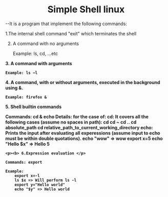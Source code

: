 <h1 align="center">Simple Shell linux</h1>
--It is a program that implement the following commands:

1.The internal shell command "exit" which terminates the shell

2. A command with no arguments

    Example: ls, cd, …etc

 <p> <b> 3. A command with arguments

    Example: ls –l

   <p> <b> 4. A command, with or without arguments, executed in the background using &. </p>

    Example: firefox &

   <p> <b> 5. Shell builtin commands</p>

Commands: cd & echo
   Details: for the case of:
        cd: It covers all the following cases (assume no spaces in path):
            cd
            cd ~
            cd ..
            cd absolute_path
            cd relative_path_to_current_working_directory
        echo: Prints the input after evaluating all experessions (assume input to echo must be within double quotations).
            echo "wow" => wow
            export x=5
            echo "Hello $x" => Hello 5

    <p><b> 6.Expression evaluation </p>

    Commands: export

    Example:
        export x=-l
        ls $x => Will perform ls -l
        export y="Hello world"
        echo "$y" => Hello world
